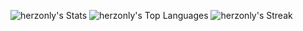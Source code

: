 ![herzonly's Stats](https://github-readme-stats.vercel.app/api?username=herzonly&theme=vue-dark&show_icons=true&hide_border=false&count_private=false)
![herzonly's Top Languages](https://github-readme-stats.vercel.app/api/top-langs/?username=herzonly&theme=vue-dark&show_icons=true&hide_border=false&layout=compact)
![herzonly's Streak](https://github-readme-streak-stats.herokuapp.com/?user=herzonly&theme=vue-dark&hide_border=false)
